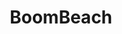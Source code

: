 ---
title: BoomBeach
crosslinks:
- xkcd
- BlueStacks
- RimWorld
- Warthunder
- papersplease
- BBRedditInfinity
- wholesome
- JDBB
---